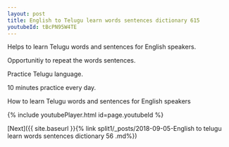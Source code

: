 ```yaml
---
layout: post
title: English to Telugu learn words sentences dictionary 615 
youtubeId: tBcPN95W4TE
---
```

 
 
Helps to learn Telugu words and sentences for English speakers.

Opportunitiy to repeat the words sentences. 

Practice Telugu language. 
 
10 minutes practice every day. 
 
How to learn Telugu words and sentences for English speakers 
 
{% include youtubePlayer.html id=page.youtubeId %}
 
 
[Next]({{ site.baseurl }}{% link  split1/_posts/2018-09-05-English to telugu learn words sentences dictionary 56 .md%})
 
